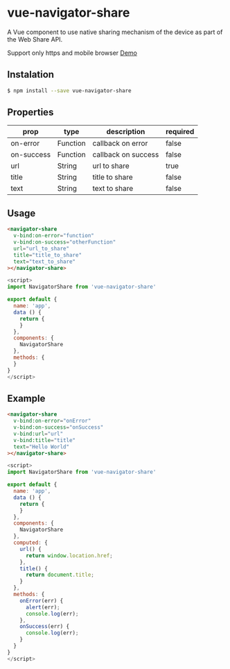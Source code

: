 # vue-navigator-share
A Vue component to use native sharing mechanism of the device as part of the Web Share API.

Support only https and mobile browser
<a href="https://navigator-share.surge.sh/" target="_blank">Demo</a>

## Instalation
```sh
$ npm install --save vue-navigator-share
```

## Properties

| prop | type | description | required |
| ------ | ------ | ------ | ------ |
| on-error | Function | callback on error | false |
| on-success | Function | callback on success | false |
| url | String | url to share | true |
| title | String | title to share | false |
| text | String | text to share | false |

## Usage

```HTML
<navigator-share
  v-bind:on-error="function"
  v-bind:on-success="otherFunction"
  url="url_to_share"
  title="title_to_share"
  text="text_to_share"
></navigator-share>
```

```javascript
<script>
import NavigatorShare from 'vue-navigator-share'

export default {
  name: 'app',
  data () {
    return {
    }
  },
  components: {
    NavigatorShare
  },
  methods: {
  }
}
</script>
```

## Example

```HTML
<navigator-share
  v-bind:on-error="onError"
  v-bind:on-success="onSuccess"
  v-bind:url="url"
  v-bind:title="title"
  text="Hello World"
></navigator-share>
```


```javascript
<script>
import NavigatorShare from 'vue-navigator-share'

export default {
  name: 'app',
  data () {
    return {
    }
  },
  components: {
    NavigatorShare
  },
  computed: {
    url() {
      return window.location.href;
    },
    title() {
      return document.title;
    }
  },
  methods: {
    onError(err) {
      alert(err);
      console.log(err);
    },
    onSuccess(err) {
      console.log(err);
    }
  }
}
</script>
```
